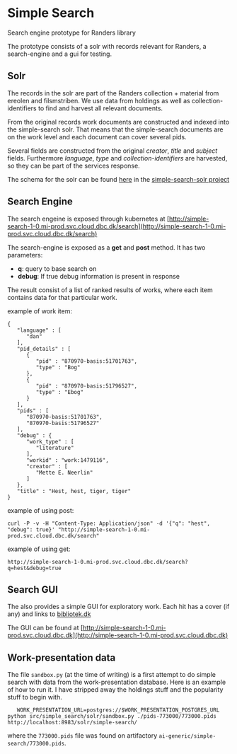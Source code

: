 # Simple Search

Search engine prototype for Randers library

The prototype consists of a solr with records relevant for Randers, a search-engine and a gui for testing.

## Solr

The records in the solr are part of the Randers collection + material from ereolen and filsmstriben.
We use data from holdings as well as collection-identifiers to find and harvest all relevant documents.

From the original records work documents are constructed and indexed into the simple-search solr.
That means that the simple-search documents are on the work level and each document can cover several pids.

Several fields are constructed from the original *creator*, *title*
and *subject* fields. Furthermore *language*, *type* and
*collection-identifiers* are harvested, so they can be part of the
services response.

The schema for the solr can be found [here](https://gitlab.dbc.dk/ai/simple-search-solr/-/blob/master/conf/conf/managed-schema)
in the [simple-search-solr project](https://gitlab.dbc.dk/ai/simple-search-solr)


## Search Engine

The search engeine is exposed through kubernetes at [http://simple-search-1-0.mi-prod.svc.cloud.dbc.dk/search](http://simple-search-1-0.mi-prod.svc.cloud.dbc.dk/search)

The search-engine is exposed as a **get** and **post** method. It has two parameters:
* **q**: query to base search on
* **debug**: If true debug information is present in response 

The result consist of a list of ranked results of works, where each item contains data for that particular work.

example of work item:

    {
       "language" : [
          "dan"
       ],
       "pid_details" : [
          {
             "pid" : "870970-basis:51701763",
             "type" : "Bog"
          },
          {
             "pid" : "870970-basis:51796527",
             "type" : "Ebog"
          }
       ],
       "pids" : [
          "870970-basis:51701763",
          "870970-basis:51796527"
       ],
       "debug" : {
          "work_type" : [
             "literature"
          ],
          "workid" : "work:1479116",
          "creator" : [
             "Mette E. Neerlin"
          ]
       },
       "title" : "Hest, hest, tiger, tiger"
    }

example of using post:

    curl -P -v -H "Content-Type: Application/json" -d '{"q": "hest", "debug": true}' "http://simple-search-1-0.mi-prod.svc.cloud.dbc.dk/search"

example of using get:

    http://simple-search-1-0.mi-prod.svc.cloud.dbc.dk/search?q=hest&debug=true

## Search GUI

The also provides a simple GUI for exploratory work. Each hit has a cover (if any) and links to [bibliotek.dk](https://bibliotek.dk/)

The GUI can be found at [http://simple-search-1-0.mi-prod.svc.cloud.dbc.dk](http://simple-search-1-0.mi-prod.svc.cloud.dbc.dk)

## Work-presentation data

The file `sandbox.py` (at the time of writing) is a first attempt to do simple search with data from the work-presentation database. Here is an example of how to run it. I have stripped away the holdings stuff and the popularity stuff to begin with.

```
   WORK_PRESENTATION_URL=postgres://$WORK_PRESENTATION_POSTGRES_URL python src/simple_search/solr/sandbox.py ./pids-773000/773000.pids http://localhost:8983/solr/simple-search/
```

where the `773000.pids` file was found on artifactory `ai-generic/simple-search/773000.pids`.